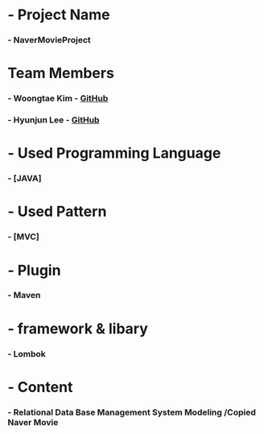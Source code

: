 # - Project Name
### - NaverMovieProject
# Team Members
### - Woongtae Kim - [GitHub](https://github.com/angle2v)
### - Hyunjun Lee - [GitHub](https://github.com/Leehyeonjun-HUB)
# - Used Programming Language
### - [JAVA]
# - Used Pattern
### - [MVC]
# - Plugin
### - Maven
# - framework & libary
### - Lombok
# - Content
### - Relational Data Base Management System Modeling /Copied Naver Movie
